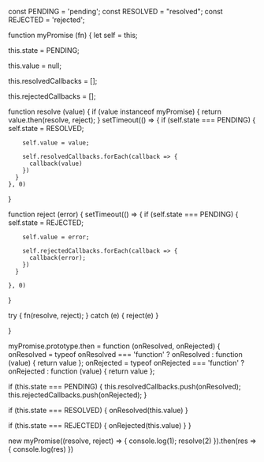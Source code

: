 
const PENDING = 'pending'; 
const RESOLVED = "resolved"; 
const REJECTED = 'rejected'; 


function myPromise (fn) {
  let self = this;

  this.state = PENDING;

  this.value = null;

  this.resolvedCallbacks = [];

  this.rejectedCallbacks = [];

  function resolve (value) {
    if (value instanceof myPromise) {
      return value.then(resolve, reject);
    }
    setTimeout(() => {
      if (self.state === PENDING) {
        self.state = RESOLVED;

        self.value = value;

        self.resolvedCallbacks.forEach(callback => {
          callback(value)
        })
      }
    }, 0)
  }

  function reject (error) {
    setTimeout(() => {
      if (self.state === PENDING) {
        self.state = REJECTED;

        self.value = error;

        self.rejectedCallbacks.forEach(callback => {
          callback(error);
        })
      }

    }, 0)
  }

  try {
    fn(resolve, reject);
  } catch (e) {
    reject(e)
  }

}

myPromise.prototype.then = function (onResolved, onRejected) {
  onResolved =
    typeof onResolved === 'function'
      ? onResolved
      : function (value) { return value };
  onRejected =
    typeof onRejected === 'function'
      ? onRejected
      : function (value) { return value };

  if (this.state === PENDING) {
    this.resolvedCallbacks.push(onResolved);
    this.rejectedCallbacks.push(onRejected);
  }

  if (this.state === RESOLVED) {
    onResolved(this.value)
  }

  if (this.state === REJECTED) {
    onRejected(this.value)
  }
}

new myPromise((resolve, reject) => {
  console.log(1);
  resolve(2)
}).then(res => { console.log(res) })
